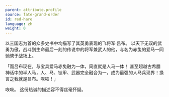 ```yaml
---
parent: attribute.profile
source: fate-grand-order
id: red-hare
language: zh
weight: 0
---
```


以三国志为首的众多史书中均描写了其英勇表现的飞将军·吕布。
以天下无双的武勇为傲，战斗到生命最后一刻的传说中的将军兼武人的他，与名为赤兔的爱马一同驰骋于战场上。

「而吕布现在，与宝具爱马赤兔融为一体，简直就是人马一体！
甚至超越古希腊神话中的半人马，人、马、铠甲、武器完全融合为一，成为最强的人马兵现界！换言之我就是吕布。咴咴！」

咴咴。
这份热诚的描述容不得丝毫怀疑。
